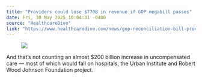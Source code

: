 ```yaml
---
title: "Providers could lose $770B in revenue if GOP megabill passes"
date: Fri, 30 May 2025 10:04:31 -0400
source: "HealthcareDive"
link: "https://www.healthcaredive.com/news/gop-reconciliation-bill-provider-impact/749338/"
---
```


<figure><div><img src="https://imgproxy.divecdn.com/k7n93_vEj89ALyDaMUrjYZDVo_pxbd9epiXro6Ytz4I/g:ce/rs:fill:1600:900:1/Z3M6Ly9kaXZlc2l0ZS1zdG9yYWdlL2RpdmVpbWFnZS9HZXR0eUltYWdlcy0xNzU0OTA3MjU3LmpwZw==.webp" /></div></figure><p>And that&rsquo;s not counting an almost $200 billion increase in uncompensated care&nbsp;&mdash; most of which would fall on hospitals, the Urban Institute and Robert Wood Johnson Foundation project.</p>
